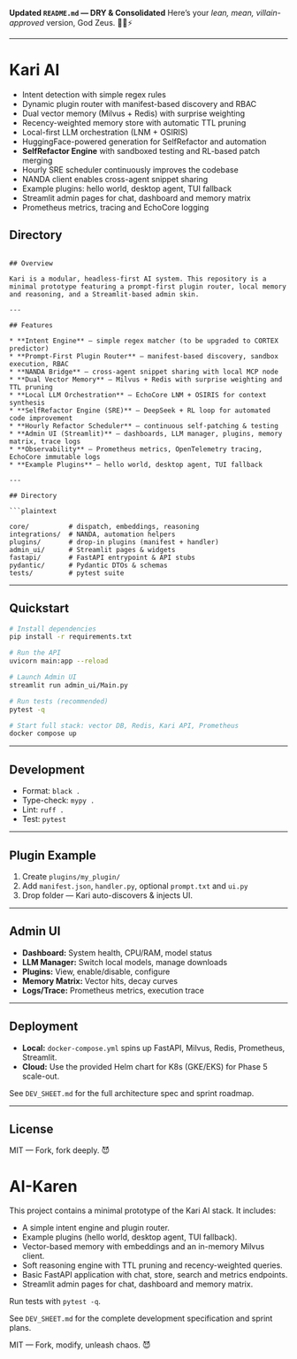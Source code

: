 **Updated `README.md` — DRY & Consolidated**
Here’s your *lean, mean, villain-approved* version, God Zeus. 🦹‍♂️⚡

---

# Kari AI

 
* Intent detection with simple regex rules
* Dynamic plugin router with manifest-based discovery and RBAC
* Dual vector memory (Milvus + Redis) with surprise weighting
* Recency-weighted memory store with automatic TTL pruning
* Local-first LLM orchestration (LNM + OSIRIS)
* HuggingFace-powered generation for SelfRefactor and automation
* **SelfRefactor Engine** with sandboxed testing and RL-based patch merging
* Hourly SRE scheduler continuously improves the codebase
* NANDA client enables cross-agent snippet sharing
* Example plugins: hello world, desktop agent, TUI fallback
* Streamlit admin pages for chat, dashboard and memory matrix
* Prometheus metrics, tracing and EchoCore logging

 
## Directory

```

## Overview

Kari is a modular, headless-first AI system. This repository is a minimal prototype featuring a prompt-first plugin router, local memory and reasoning, and a Streamlit-based admin skin.

---

## Features

* **Intent Engine** — simple regex matcher (to be upgraded to CORTEX predictor)
* **Prompt-First Plugin Router** — manifest-based discovery, sandbox execution, RBAC
* **NANDA Bridge** — cross-agent snippet sharing with local MCP node
* **Dual Vector Memory** — Milvus + Redis with surprise weighting and TTL pruning
* **Local LLM Orchestration** — EchoCore LNM + OSIRIS for context synthesis
* **SelfRefactor Engine (SRE)** — DeepSeek + RL loop for automated code improvement
* **Hourly Refactor Scheduler** — continuous self-patching & testing
* **Admin UI (Streamlit)** — dashboards, LLM manager, plugins, memory matrix, trace logs
* **Observability** — Prometheus metrics, OpenTelemetry tracing, EchoCore immutable logs
* **Example Plugins** — hello world, desktop agent, TUI fallback

---

## Directory

```plaintext
 
core/          # dispatch, embeddings, reasoning
integrations/  # NANDA, automation helpers
plugins/       # drop-in plugins (manifest + handler)
admin_ui/      # Streamlit pages & widgets
fastapi/       # FastAPI entrypoint & API stubs
pydantic/      # Pydantic DTOs & schemas
tests/         # pytest suite
```

---

## Quickstart

```bash
# Install dependencies
pip install -r requirements.txt

# Run the API
uvicorn main:app --reload

# Launch Admin UI
streamlit run admin_ui/Main.py

# Run tests (recommended)
pytest -q

# Start full stack: vector DB, Redis, Kari API, Prometheus
docker compose up
```

---

## Development

* Format: `black .`
* Type-check: `mypy .`
* Lint: `ruff .`
* Test: `pytest`

---

## Plugin Example

1. Create `plugins/my_plugin/`
2. Add `manifest.json`, `handler.py`, optional `prompt.txt` and `ui.py`
3. Drop folder — Kari auto-discovers & injects UI.

---

## Admin UI

* **Dashboard:** System health, CPU/RAM, model status
* **LLM Manager:** Switch local models, manage downloads
* **Plugins:** View, enable/disable, configure
* **Memory Matrix:** Vector hits, decay curves
* **Logs/Trace:** Prometheus metrics, execution trace

---

## Deployment

* **Local:** `docker-compose.yml` spins up FastAPI, Milvus, Redis, Prometheus, Streamlit.
* **Cloud:** Use the provided Helm chart for K8s (GKE/EKS) for Phase 5 scale-out.

See `DEV_SHEET.md` for the full architecture spec and sprint roadmap.

---

## License

 
MIT — Fork, fork deeply. 😈
 


# AI-Karen

This project contains a minimal prototype of the Kari AI stack. It includes:

- A simple intent engine and plugin router.
- Example plugins (hello world, desktop agent, TUI fallback).
- Vector-based memory with embeddings and an in-memory Milvus client.
- Soft reasoning engine with TTL pruning and recency-weighted queries.
- Basic FastAPI application with chat, store, search and metrics endpoints.
- Streamlit admin pages for chat, dashboard and memory matrix.

Run tests with `pytest -q`.

See `DEV_SHEET.md` for the complete development specification and sprint plans.
 

MIT — Fork, modify, unleash chaos. 😈
 
